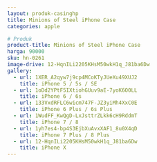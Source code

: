 ```yaml
---
layout: produk-casinghp
title: Minions of Steel iPhone Case
categories: apple

# Produk
product-title: Minions of Steel iPhone Case
harga: 90000
sku: hn-0261
image-drive: 12-HqnILi2205KHsM50wkH1q_J81ba6Dw
gallery:
  - url: 1XER_A2qyw7j9cp4MCoKTyJUeXu49XUJ2
    title: iPhone 5 / 5s / SE
  - url: 1oDd2YPtF5IXtiohGUuv9aE-7yoK6O0LL
    title: iPhone 6 / 6s
  - url: 133VxdRFLC6wicm747F-JZ3yiMh4XxC0E
    title: iPhone 6 Plus / 6s Plus
  - url: 1WudFF_KwQgD-LxJsttrZLkk6cH9RddmT
    title: iPhone 7 / 8
  - url: 1yh7es4-bp4S3EjbXuAvxXAF1_8u0X4qD
    title: iPhone 7 Plus / 8 Plus
  - url: 12-HqnILi2205KHsM50wkH1q_J81ba6Dw
    title: iPhone X
---
```


